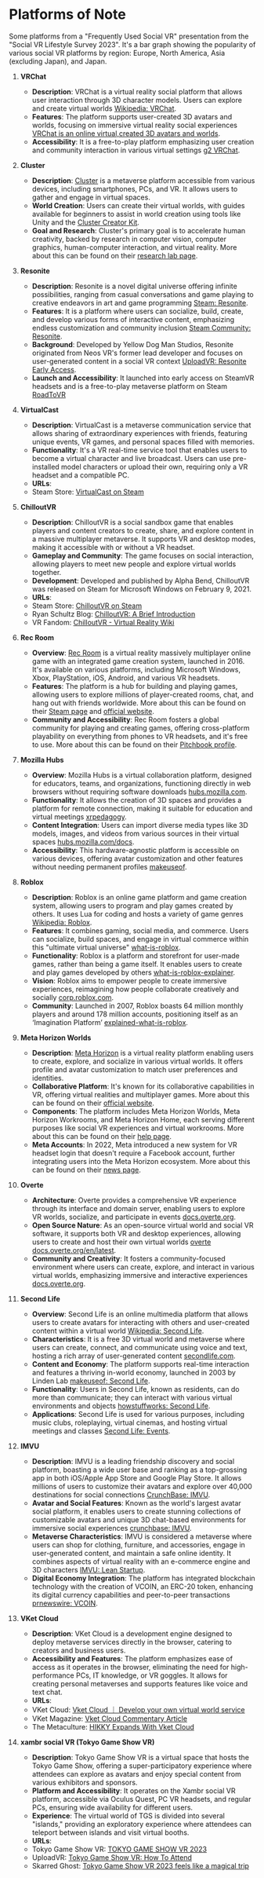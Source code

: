 # Platforms of Note

Some platforms from a "Frequently Used Social VR" presentation from the "Social VR Lifestyle Survey 2023". It's a bar graph showing the popularity of various social VR platforms by region: Europe, North America, Asia (excluding Japan), and Japan.

1. **VRChat**

   - **Description**: VRChat is a virtual reality social platform that allows user interaction through 3D character models. Users can explore and create virtual worlds [Wikipedia: VRChat](https://en.m.wikipedia.org/wiki/VRChat#:~:text=VRChat%20is%20a%20virtual%20reality,Graham%20Gaylor%20and%20Jesse%20Joudrey).
   - **Features**: The platform supports user-created 3D avatars and worlds, focusing on immersive virtual reality social experiences [VRChat is an online virtual,created 3D avatars and worlds](https://en.wikipedia.org/wiki/VRChat#:~:text=VRChat%20is%20an%20online%20virtual,created%203D%20avatars%20and%20worlds).
   - **Accessibility**: It is a free-to-play platform emphasizing user creation and community interaction in various virtual settings [g2 VRChat](https://www.g2.com/articles/vrchat#:~:text=VRChat%20is%20an%20immersive%20virtual,by%20others%20using%20the%20platform).

2. **Cluster**

   - **Description**: [Cluster](https://cluster.mu/en/e#:~:text=,participate%20in%20at%20any%20time) is a metaverse platform accessible from various devices, including smartphones, PCs, and VR. It allows users to gather and engage in virtual spaces.
   - **World Creation**: Users can create their virtual worlds, with guides available for beginners to assist in world creation using tools like Unity and the [Cluster Creator Kit](https://help.cluster.mu/hc/en-us/articles/360042705211-Information-for-Beginners#:~:text=Creating%20Worlds%20World%20Creation%20Information,and%20the%20Cluster%20Creator%20Kit).
   - **Goal and Research**: Cluster's primary goal is to accelerate human creativity, backed by research in computer vision, computer graphics, human-computer interaction, and virtual reality. More about this can be found on their [research lab page](https://lab.cluster.mu/en/#:~:text=The%20Metaverse%20Lab%20leads%20Cluster%27s,aim%20is%20to%20produce).

3. **Resonite**

   - **Description**: Resonite is a novel digital universe offering infinite possibilities, ranging from casual conversations and game playing to creative endeavors in art and game programming [Steam: Resonite](https://store.steampowered.com/app/2519830/Resonite/#:~:text=Resonite%20Enter%20a%20novel%20digital,184%29%20All%20Reviews).
   - **Features**: It is a platform where users can socialize, build, create, and develop various forms of interactive content, emphasizing endless customization and community inclusion [Steam Community: Resonite](https://steamcommunity.com/app/2519830/guides/).
   - **Background**: Developed by Yellow Dog Man Studios, Resonite originated from Neos VR's former lead developer and focuses on user-generated content in a social VR context [UploadVR: Resonite Early Access](https://www.uploadvr.com/resonite-vr-steam-early-access/#:~:text=Developed%20by%20Yellow%20Dog%20Man,lead%20developer%2C%20Tom%C3%A1%C5%A1%20%E2%80%9CFrooxius%E2%80%9D%20Marian%C4%8D%C3%ADk).
   - **Launch and Accessibility**: It launched into early access on SteamVR headsets and is a free-to-play metaverse platform on Steam [RoadToVR](https://www.roadtovr.com/neos-vr-spiritual-successor-resonite-reveal-steamvr/#:~:text=Resonite%2C%20a%20new%20social%20VR,Update%20%28October%203rd%2C%202023)

4. **VirtualCast**

   - **Description**: VirtualCast is a metaverse communication service that allows sharing of extraordinary experiences with friends, featuring unique events, VR games, and personal spaces filled with memories.
   - **Functionality**: It's a VR real-time service tool that enables users to become a virtual character and live broadcast. Users can use pre-installed model characters or upload their own, requiring only a VR headset and a compatible PC.
   - **URLs**:
   - Steam Store: [VirtualCast on Steam](https://store.steampowered.com/app/947890/VirtualCast/)

5. **ChilloutVR**

   - **Description**: ChilloutVR is a social sandbox game that enables players and content creators to create, share, and explore content in a massive multiplayer metaverse. It supports VR and desktop modes, making it accessible with or without a VR headset.
   - **Gameplay and Community**: The game focuses on social interaction, allowing players to meet new people and explore virtual worlds together.
   - **Development**: Developed and published by Alpha Bend, ChilloutVR was released on Steam for Microsoft Windows on February 9, 2021.
   - **URLs**:
   - Steam Store: [ChilloutVR on Steam](https://store.steampowered.com/app/661130/ChilloutVR/)
   - Ryan Schultz Blog: [ChilloutVR: A Brief Introduction](https://ryanschultz.com/2021/01/28/chilloutvr-a-brief-introduction/)
   - VR Fandom: [ChilloutVR - Virtual Reality Wiki](https://vr.fandom.com/wiki/ChilloutVR)

6. **Rec Room**

   - **Overview**: [Rec Room](<https://en.wikipedia.org/wiki/Rec_Room_(video_game)#:~:text=Rec%20Room%20is%20a%20virtual,Gameplay>) is a virtual reality massively multiplayer online game with an integrated game creation system, launched in 2016. It's available on various platforms, including Microsoft Windows, Xbox, PlayStation, iOS, Android, and various VR headsets.
   - **Features**: The platform is a hub for building and playing games, allowing users to explore millions of player-created rooms, chat, and hang out with friends worldwide. More about this can be found on their [Steam page](https://store.steampowered.com/app/471710/rec_room) and [official website](https://recroom.com/#:~:text=00%3A30%20,from%20phones%20to%20VR%20headsets).
   - **Community and Accessibility**: Rec Room fosters a global community for playing and creating games, offering cross-platform playability on everything from phones to VR headsets, and it's free to use. More about this can be found on their [Pitchbook profile](https://pitchbook.com/profiles/company/156041-29#:~:text=Rec%20Room%20Rec%20Room%20Overview,to%20play%20and%20create%20games).

7. **Mozilla Hubs**

   - **Overview**: Mozilla Hubs is a virtual collaboration platform, designed for educators, teams, and organizations, functioning directly in web browsers without requiring software downloads [hubs.mozilla.com](https://hubs.mozilla.com/#:~:text=Welcome%20to%20Mozilla%20Hubs%2C%20the,all%20while%20prioritizing%20your%20privacy).
   - **Functionality**: It allows the creation of 3D spaces and provides a platform for remote connection, making it suitable for education and virtual meetings [xrpedagogy](https://www.xrpedagogy.com/en/what-is-hubs-by-mozilla/).
   - **Content Integration**: Users can import diverse media types like 3D models, images, and videos from various sources in their virtual spaces [hubs.mozilla.com/docs](https://hubs.mozilla.com/docs/intro-hubs.html#:~:text=In%20Hubs%20you%20can%20import,the%20top%20of%20the%20screen).
   - **Accessibility**: This hardware-agnostic platform is accessible on various devices, offering avatar customization and other features without needing permanent profiles [makeuseof](https://www.makeuseof.com/how-to-use-mozilla-hubs-new-features/#:~:text=Mozilla%20Hubs%20is%20a%20free,with%20perks%20like%20avatar%20customization).

8. **Roblox**

   - **Description**: Roblox is an online game platform and game creation system, allowing users to program and play games created by others. It uses Lua for coding and hosts a variety of game genres [Wikipedia: Roblox](https://en.wikipedia.org/wiki/Roblox#:~:text=Roblox%20,in%20the%20programming%20language%20Lua).
   - **Features**: It combines gaming, social media, and commerce. Users can socialize, build spaces, and engage in virtual commerce within this "ultimate virtual universe" [what-is-roblox](https://blog.hootsuite.com/what-is-roblox/#:~:text=Roblox%20is%20an%20app%20that,earn%20and%20spend%20virtual%20money).
   - **Functionality**: Roblox is a platform and storefront for user-made games, rather than being a game itself. It enables users to create and play games developed by others [what-is-roblox-explainer](https://www.polygon.com/22326123/what-is-roblox-explainer-public-offering#:~:text=Roblox%20is%20an%20online%20platform,this%20sense%2C%20it%20is%20more).
   - **Vision**: Roblox aims to empower people to create immersive experiences, reimagining how people collaborate creatively and socially [corp.roblox.com](https://corp.roblox.com/).
   - **Community**: Launched in 2007, Roblox boasts 64 million monthly players and around 178 million accounts, positioning itself as an ‘Imagination Platform’ [explained-what-is-roblox](https://www.webwise.ie/parents/explainers/explained-what-is-roblox/#:~:text=Roblox%20advertises%20itself%20as%20an,million%20accounts%20on%20the%20platform).

9. **Meta Horizon Worlds**

   - **Description**: [Meta Horizon](https://en.wikipedia.org/wiki/Horizon_Worlds#:~:text=Meta%20Horizon%20is%20a%20virtual,Platforms%2C%20formerly%20known%20as%20Facebook) is a virtual reality platform enabling users to create, explore, and socialize in various virtual worlds. It offers profile and avatar customization to match user preferences and identities.
   - **Collaborative Platform**: It's known for its collaborative capabilities in VR, offering virtual realities and multiplayer games. More about this can be found on their [official website](https://horizon.meta.com/#:~:text=Explore%20Meta%20Horizon%20on%20Meta,that%20will%20bring%20your%20wildest).
   - **Components**: The platform includes Meta Horizon Worlds, Meta Horizon Workrooms, and Meta Horizon Home, each serving different purposes like social VR experiences and virtual workrooms. More about this can be found on their [help page](https://www.meta.com/help/quest/articles/in-vr-experiences/social-features-and-sharing/what-is-horizon/#:~:text=Meta%20Horizon%20includes%20destinations%20like,currently%20available%20in%20select%20countries).
   - **Meta Accounts**: In 2022, Meta introduced a new system for VR headset login that doesn't require a Facebook account, further integrating users into the Meta Horizon ecosystem. More about this can be found on their [news page](https://about.fb.com/news/2022/07/meta-accounts-and-horizon-profiles-for-vr/#:~:text=July%207%2C%202022%20Takeaways%20In,your%20social%20profile%20in%20VR).

10. **Overte**

    - **Architecture**: Overte provides a comprehensive VR experience through its interface and domain server, enabling users to explore VR worlds, socialize, and participate in events [docs.overte.org](https://docs.overte.org/en/latest/explore/get-started/architecture.html).
    - **Open Source Nature**: As an open-source virtual world and social VR software, it supports both VR and desktop experiences, allowing users to create and host their own virtual worlds [overte](https://overte.org/#:~:text=About%20,VR%20events%2C%20and%20much%20more) [docs.overte.org/en/latest](https://docs.overte.org/en/latest/#:~:text=Overte%20is%20open,in%20social).
    - **Community and Creativity**: It fosters a community-focused environment where users can create, explore, and interact in various virtual worlds, emphasizing immersive and interactive experiences [docs.overte.org](https://docs.overte.org/en/latest/explore.html#:~:text=Explore,interactive%20experience%20with%20realistic).

11. **Second Life**

    - **Overview**: Second Life is an online multimedia platform that allows users to create avatars for interacting with others and user-created content within a virtual world [Wikipedia: Second Life](https://en.wikipedia.org/wiki/Second_Life#:~:text=,user%20online%20virtual%20world).
    - **Characteristics**: It is a free 3D virtual world and metaverse where users can create, connect, and communicate using voice and text, hosting a rich array of user-generated content [secondlife.com](https://secondlife.com/#:~:text=Second%20Life%20is%20a%20free,world%20using%20voice%20and%20text).
    - **Content and Economy**: The platform supports real-time interaction and features a thriving in-world economy, launched in 2003 by Linden Lab [makeuseof: Second Life](https://www.makeuseof.com/what-is-second-life-history-metaverse/#:~:text=Second%20Life%20is%20a%20vast,at%20least%20the%20late%201990s).
    - **Functionality**: Users in Second Life, known as residents, can do more than communicate; they can interact with various virtual environments and objects [howstuffworks: Second Life](https://computer.howstuffworks.com/internet/social-networking/networks/second-life.htm#:~:text=Second%20Life%20is%20an%20online,than%20communicate%20with%20one%20another).
    - **Applications**: Second Life is used for various purposes, including music clubs, roleplaying, virtual cinemas, and hosting virtual meetings and classes [Second Life: Events](https://secondlife.com/index.php?v=1&lang=en-US#:~:text=Music%20clubs%2C%20roleplaying%20communities%2C%20virtual,for%20events%20and%20remote%20meetings).

12. **IMVU**

    - **Description**: IMVU is a leading friendship discovery and social platform, boasting a wide user base and ranking as a top-grossing app in both iOS/Apple App Store and Google Play Store. It allows millions of users to customize their avatars and explore over 40,000 destinations for social connections [CrunchBase: IMVU](https://www.crunchbase.com/organization/imvu#:~:text=Contact%20Email%20socialmedia%40imvu,40%2C000%2B%20destinations%20to%20connect).
    - **Avatar and Social Features**: Known as the world's largest avatar social platform, it enables users to create stunning collections of customizable avatars and unique 3D chat-based environments for immersive social experiences [crunchbase: IMVU](https://www.crunchbase.com/organization/imvu#:~:text=Contact%20Email%20socialmedia%40imvu,40%2C000%2B%20destinations%20to%20connect).
    - **Metaverse Characteristics**: IMVU is considered a metaverse where users can shop for clothing, furniture, and accessories, engage in user-generated content, and maintain a safe online identity. It combines aspects of virtual reality with an e-commerce engine and 3D characters [IMVU: Lean Startup](https://openstax.org/books/entrepreneurship/pages/10-1-launching-the-imperfect-business-lean-startup#:~:text=After%20his%20first%20startup%20proved,D%20characters).
    - **Digital Economy Integration**: The platform has integrated blockchain technology with the creation of VCOIN, an ERC-20 token, enhancing its digital currency capabilities and peer-to-peer transactions [prnewswire: VCOIN](https://www.prnewswire.com/news-releases/imvu-sets-new-standard-for-digital-currencies-with-vcoin-launch-301207660.html#:~:text=Created%20by%20IMVU%2C%20the%20world%27s,peer).

13. **VKet Cloud**
    - **Description**: VKet Cloud is a development engine designed to deploy metaverse services directly in the browser, catering to creators and business users.
    - **Accessibility and Features**: The platform emphasizes ease of access as it operates in the browser, eliminating the need for high-performance PCs, IT knowledge, or VR goggles. It allows for creating personal metaverses and supports features like voice and text chat.
    - **URLs**:
    - VKet Cloud: [Vket Cloud ｜ Develop your own virtual world service](https://cloud.vket.com/)
    - VKet Magazine: [Vket Cloud Commentary Article](https://magazine.vket.com/vketcloud-tour/)
    - The Metaculture: [HIKKY Expands With Vket Cloud](https://www.themetaculture.co/articles/hikky-expands-with-vket-cloud-an-engine-that-works-on-your-phone-and-its-free)

14. **xambr social VR (Tokyo Game Show VR)**

    - **Description**: Tokyo Game Show VR is a virtual space that hosts the Tokyo Game Show, offering a super-participatory experience where attendees can explore as avatars and enjoy special content from various exhibitors and sponsors.
    - **Platform and Accessibility**: It operates on the Xambr social VR platform, accessible via Oculus Quest, PC VR headsets, and regular PCs, ensuring wide availability for different users.
    - **Experience**: The virtual world of TGS is divided into several "islands," providing an exploratory experience where attendees can teleport between islands and visit virtual booths.
    - **URLs**:
    - Tokyo Game Show VR: [TOKYO GAME SHOW VR 2023](https://www.tgsvr.com/)
    - UploadVR: [Tokyo Game Show VR: How To Attend](https://www.uploadvr.com/tokyo-game-show-vr-how-to-attend/)
    - Skarred Ghost: [Tokyo Game Show VR 2023 feels like a magical trip](https://skarredghost.com/2023/10/05/tokyo-game-show-vr-2023-feels-like-a-magical-trip-to-a-fantasy-japanese-theme-park/)
